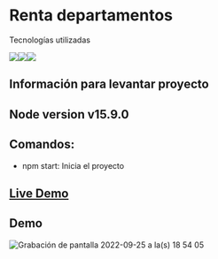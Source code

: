 # Renta departamentos

Tecnologías utilizadas

<img src="https://img.shields.io/badge/JavaScript-323330?style=for-the-badge&logo=javascript&logoColor=F7DF1E" style="max-width: 100%;"><img src="https://img.shields.io/badge/TypeScript-007ACC?style=for-the-badge&logo=typescript&logoColor=white" style="max-width: 100%;"><img src="https://img.shields.io/badge/React-20232A?style=for-the-badge&logo=react&logoColor=61DAFB" style="max-width: 100%;">

## Información para levantar proyecto

## Node version  v15.9.0
## Comandos:
- npm start: Inicia el proyecto

## <a href="https://alexisbyron.github.io/web_app/">Live Demo</a>

## Demo  
![Grabación de pantalla 2022-09-25 a la(s) 18 54 05](https://user-images.githubusercontent.com/72414242/192167333-cdca5c41-cc03-45ce-811c-2f42927c098a.gif)




